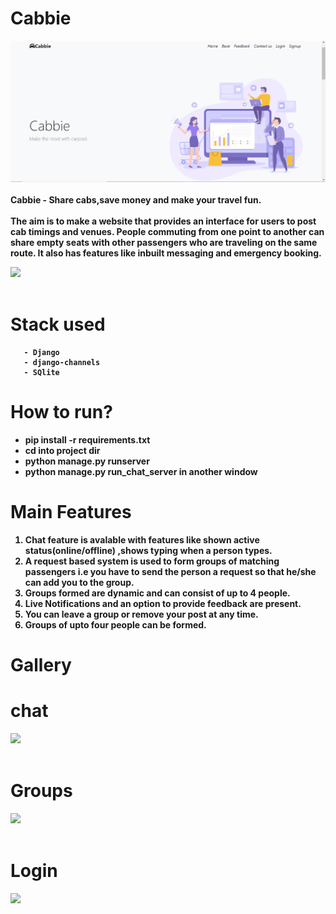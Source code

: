 # Cabbie
<img src="static/1.png"><br><br>
<strong>Cabbie - Share cabs,save money and make your travel fun.<strong><br>
<br>
The aim is to make a website that provides an interface for users to post cab timings and venues. People commuting from one point to another can share empty seats with other passengers who are traveling on the same route. It also has features like inbuilt messaging and emergency booking.   

<img src="proj/public/screenshots/cart.png"><br><br>
# Stack used
       - Django 
       - django-channels
       - SQlite
   

# How to run?
  - pip install -r requirements.txt
  - cd into project dir
  - python manage.py runserver
  - python manage.py run_chat_server in another window


# Main Features 
   1. Chat feature is avalable with features like shown active status(online/offline) ,shows typing when a person types.
   2. A request based system is used to form groups of matching passengers i.e you have to send the person a request so that he/she can add you to the group.
   3. Groups formed are dynamic and can consist of up to 4 people. 
   4. Live Notifications and an option to provide feedback are present. 
   5. You can leave a group or remove your post at any time.
   6. Groups of upto four people can be formed.

 # Gallery
 
 # chat
 <img src="proj/public/screenshots/cart.png"><br><br>
 
# Groups
<img src="proj/public/screenshots/cart.png"><br><br>

# Login
<img src="proj/public/screenshots/cart.png"><br><br>
